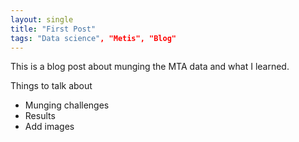 ```yaml
---
layout: single
title: "First Post"
tags: "Data science", "Metis", "Blog"
---
```



This is a blog post about munging the MTA data and what I learned.

Things to talk about
- Munging challenges
- Results
- Add images

